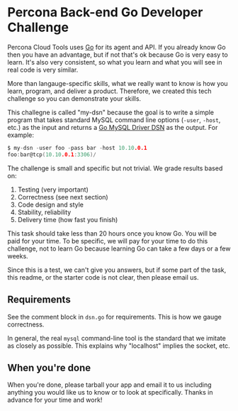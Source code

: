 Percona Back-end Go Developer Challenge
=======================================

Percona Cloud Tools uses [Go](https://golang.org/) for its agent and API. If you already know Go
then you have an advantage, but if not that's ok because Go is very easy to learn. It's also
very consistent, so what you learn and what you will see in real code is very similar.

More than langauge-specific skills, what we really want to know is how you learn, program, and
deliver a product.  Therefore, we created this tech challenge so you can demonstrate your skills.

This challegne is called "my-dsn" because the goal is to write a simple program that takes standard
MySQL command line options (`-user`, `-host`, etc.) as the input and returns a
[Go MySQL Driver DSN](https://github.com/go-sql-driver/mysql#dsn-data-source-name) as the output.
For example:
```go
$ my-dsn -user foo -pass bar -host 10.10.0.1
foo:bar@tcp(10.10.0.1:3306)/
```

The challenge is small and specific but not trivial. We grade results based on:

1. Testing (very important)
2. Correctness (see next section)
3. Code design and style
4. Stability, reliability
5. Delivery time (how fast you finish)

This task should take less than 20 hours once you know Go. You will be paid for your time.
To be specific, we will pay for your time to do this challenge, not to learn Go because
learning Go can take a few days or a few weeks.

Since this is a test, we can't give you answers, but if some part of the task, this readme,
or the starter code is not clear, then please email us.

Requirements
------------

See the comment block in `dsn.go` for requirements. This is how we gauge correctness.

In general, the real `mysql` command-line tool is the standard that we imitate as closely
as possible. This explains why "localhost" implies the socket, etc.

When you're done
----------------

When you're done, please tarball your app and email it to us including anything you
would like us to know or to look at specifically.  Thanks in advance for your time and work!
